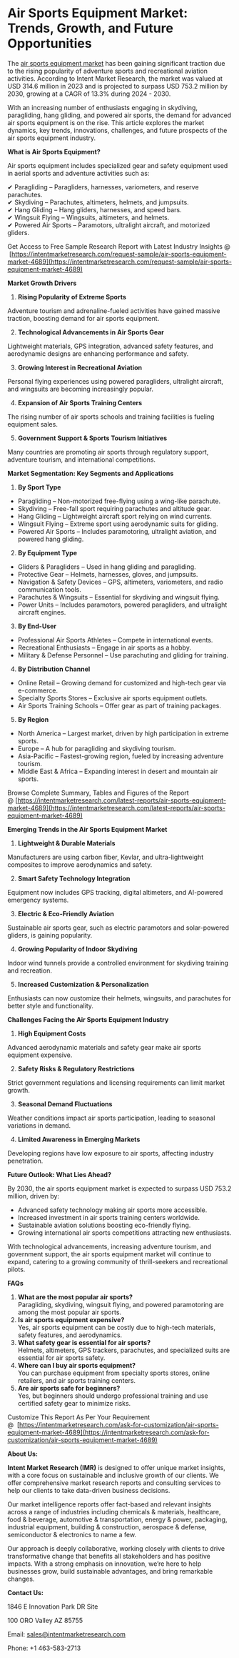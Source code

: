 **Air Sports Equipment Market: Trends, Growth, and Future Opportunities**
=========================================================================

The [air sports equipment market](https://intentmarketresearch.com/latest-reports/air-sports-equipment-market-4689) has been gaining significant traction due to the rising popularity of adventure sports and recreational aviation activities. According to Intent Market Research, the market was valued at USD 314.6 million in 2023 and is projected to surpass USD 753.2 million by 2030, growing at a CAGR of 13.3% during 2024 - 2030.

With an increasing number of enthusiasts engaging in skydiving, paragliding, hang gliding, and powered air sports, the demand for advanced air sports equipment is on the rise. This article explores the market dynamics, key trends, innovations, challenges, and future prospects of the air sports equipment industry.

**What is Air Sports Equipment?**

Air sports equipment includes specialized gear and safety equipment used in aerial sports and adventure activities such as:

✔ Paragliding – Paragliders, harnesses, variometers, and reserve parachutes.  
✔ Skydiving – Parachutes, altimeters, helmets, and jumpsuits.  
✔ Hang Gliding – Hang gliders, harnesses, and speed bars.  
✔ Wingsuit Flying – Wingsuits, altimeters, and helmets.  
✔ Powered Air Sports – Paramotors, ultralight aircraft, and motorized gliders.

Get Access to Free Sample Research Report with Latest Industry Insights @  [https://intentmarketresearch.com/request-sample/air-sports-equipment-market-4689](https://intentmarketresearch.com/request-sample/air-sports-equipment-market-4689)

**Market Growth Drivers**

1.  **Rising Popularity of Extreme Sports**

Adventure tourism and adrenaline-fueled activities have gained massive traction, boosting demand for air sports equipment.

2.  **Technological Advancements in Air Sports Gear**

Lightweight materials, GPS integration, advanced safety features, and aerodynamic designs are enhancing performance and safety.

3.  **Growing Interest in Recreational Aviation**

Personal flying experiences using powered paragliders, ultralight aircraft, and wingsuits are becoming increasingly popular.

4.  **Expansion of Air Sports Training Centers**

The rising number of air sports schools and training facilities is fueling equipment sales.

5.  **Government Support & Sports Tourism Initiatives**

Many countries are promoting air sports through regulatory support, adventure tourism, and international competitions.

**Market Segmentation: Key Segments and Applications**

1.  **By Sport Type**

*   Paragliding – Non-motorized free-flying using a wing-like parachute.
*   Skydiving – Free-fall sport requiring parachutes and altitude gear.
*   Hang Gliding – Lightweight aircraft sport relying on wind currents.
*   Wingsuit Flying – Extreme sport using aerodynamic suits for gliding.
*   Powered Air Sports – Includes paramotoring, ultralight aviation, and powered hang gliding.

2.  **By Equipment Type**

*   Gliders & Paragliders – Used in hang gliding and paragliding.
*   Protective Gear – Helmets, harnesses, gloves, and jumpsuits.
*   Navigation & Safety Devices – GPS, altimeters, variometers, and radio communication tools.
*   Parachutes & Wingsuits – Essential for skydiving and wingsuit flying.
*   Power Units – Includes paramotors, powered paragliders, and ultralight aircraft engines.

3.  **By End-User**

*   Professional Air Sports Athletes – Compete in international events.
*   Recreational Enthusiasts – Engage in air sports as a hobby.
*   Military & Defense Personnel – Use parachuting and gliding for training.

4.  **By Distribution Channel**

*   Online Retail – Growing demand for customized and high-tech gear via e-commerce.
*   Specialty Sports Stores – Exclusive air sports equipment outlets.
*   Air Sports Training Schools – Offer gear as part of training packages.

5.  **By Region**

*   North America – Largest market, driven by high participation in extreme sports.
*   Europe – A hub for paragliding and skydiving tourism.
*   Asia-Pacific – Fastest-growing region, fueled by increasing adventure tourism.
*   Middle East & Africa – Expanding interest in desert and mountain air sports.

Browse Complete Summary, Tables and Figures of the Report @ [https://intentmarketresearch.com/latest-reports/air-sports-equipment-market-4689](https://intentmarketresearch.com/latest-reports/air-sports-equipment-market-4689)

**Emerging Trends in the Air Sports Equipment Market**

1.  **Lightweight & Durable Materials**

Manufacturers are using carbon fiber, Kevlar, and ultra-lightweight composites to improve aerodynamics and safety.

2.  **Smart Safety Technology Integration**

Equipment now includes GPS tracking, digital altimeters, and AI-powered emergency systems.

3.  **Electric & Eco-Friendly Aviation**

Sustainable air sports gear, such as electric paramotors and solar-powered gliders, is gaining popularity.

4.  **Growing Popularity of Indoor Skydiving**

Indoor wind tunnels provide a controlled environment for skydiving training and recreation.

5.  **Increased Customization & Personalization**

Enthusiasts can now customize their helmets, wingsuits, and parachutes for better style and functionality.

**Challenges Facing the Air Sports Equipment Industry**

1.  **High Equipment Costs**

Advanced aerodynamic materials and safety gear make air sports equipment expensive.

2.  **Safety Risks & Regulatory Restrictions**

Strict government regulations and licensing requirements can limit market growth.

3.  **Seasonal Demand Fluctuations**

Weather conditions impact air sports participation, leading to seasonal variations in demand.

4.  **Limited Awareness in Emerging Markets**

Developing regions have low exposure to air sports, affecting industry penetration.

**Future Outlook: What Lies Ahead?**

By 2030, the air sports equipment market is expected to surpass USD 753.2 million, driven by:

*   Advanced safety technology making air sports more accessible.
*   Increased investment in air sports training centers worldwide.
*   Sustainable aviation solutions boosting eco-friendly flying.
*   Growing international air sports competitions attracting new enthusiasts.

With technological advancements, increasing adventure tourism, and government support, the air sports equipment market will continue to expand, catering to a growing community of thrill-seekers and recreational pilots.

**FAQs**

1.  **What are the most popular air sports?**  
    Paragliding, skydiving, wingsuit flying, and powered paramotoring are among the most popular air sports.
2.  **Is air sports equipment expensive?**  
    Yes, air sports equipment can be costly due to high-tech materials, safety features, and aerodynamics.
3.  **What safety gear is essential for air sports?**  
    Helmets, altimeters, GPS trackers, parachutes, and specialized suits are essential for air sports safety.
4.  **Where can I buy air sports equipment?**  
    You can purchase equipment from specialty sports stores, online retailers, and air sports training centers.
5.  **Are air sports safe for beginners?**  
    Yes, but beginners should undergo professional training and use certified safety gear to minimize risks.

Customize This Report As Per Your Requirement @  [https://intentmarketresearch.com/ask-for-customization/air-sports-equipment-market-4689](https://intentmarketresearch.com/ask-for-customization/air-sports-equipment-market-4689)

**About Us:**

**Intent Market Research (IMR)** is designed to offer unique market insights, with a core focus on sustainable and inclusive growth of our clients. We offer comprehensive market research reports and consulting services to help our clients to take data-driven business decisions.

Our market intelligence reports offer fact-based and relevant insights across a range of industries including chemicals & materials, healthcare, food & beverage, automotive & transportation, energy & power, packaging, industrial equipment, building & construction, aerospace & defense, semiconductor & electronics to name a few.

Our approach is deeply collaborative, working closely with clients to drive transformative change that benefits all stakeholders and has positive impacts. With a strong emphasis on innovation, we’re here to help businesses grow, build sustainable advantages, and bring remarkable changes.

**Contact Us:**

1846 E Innovation Park DR Site

100 ORO Valley AZ 85755

Email: sales@intentmarketresearch.com

Phone: +1 463-583-2713
